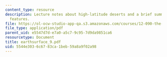 ```yaml
---
content_type: resource
description: Lecture notes about high-latitude deserts and a brief summary of desert
  features.
file: https://ol-ocw-studio-app-qa.s3.amazonaws.com/courses/12-090-the-environment-of-the-earths-surface-spring-2007/5544e3036c6783ca1beb59a8a9f02a98_earthsurface_9.pdf
file_type: application/pdf
parent_uid: e5547d7d-e7a0-a5c7-9c95-7d9da9851ca6
resourcetype: Document
title: earthsurface_9.pdf
uid: 5544e303-6c67-83ca-1beb-59a8a9f02a98
---
```


